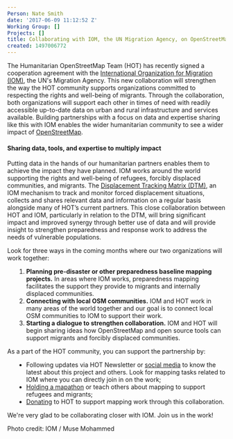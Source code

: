 ```yaml
---
Person: Nate Smith
date: '2017-06-09 11:12:52 Z'
Working Group: []
Projects: []
title: Collaborating with IOM, the UN Migration Agency, on OpenStreetMap
created: 1497006772
---
```

<p>The Humanitarian OpenStreetMap Team (HOT) has recently signed a cooperation agreement with the <a href="http://www.iom.int/">International Organization for Migration (IOM)</a>, the UN's Migration Agency. This new collaboration will strengthen the way the HOT community supports organizations committed to respecting the rights and well-being of migrants. Through the collaboration, both organizations will support each other in times of need with readily accessible up-to-date data on urban and rural infrastructure and services available. Building partnerships with a focus on data and expertise sharing like this with IOM enables the wider humanitarian community to see a wider impact of <a href="https://www.openstreetmap.org">OpenStreetMap</a>.</p><h4>Sharing data, tools, and expertise to multiply impact</h4><p>Putting data in the hands of our humanitarian partners enables them to achieve the impact they have planned. IOM works around the world supporting the rights and well-being of refugees, forcibly displaced communities, and migrants. The <a href="http://www.globaldtm.info/">Displacement Tracking Matrix (DTM)</a>, an IOM mechanism to track and monitor forced displacement situations, collects and shares relevant data and information on a regular basis alongside many of HOT’s current partners. This close collaboration between HOT and IOM, particularly in relation to the DTM, will bring significant impact and improved synergy through better use of data and will provide insight to strengthen preparedness and response work to address the needs of vulnerable populations.</p><p>Look for three ways in the coming months where our two organizations will work together:&nbsp;</p><ol style="margin-left: 20px;"><li><strong>Planning pre-disaster or other preparedness baseline mapping projects.</strong> In areas where IOM works, preparedness mapping facilitates the support they provide to migrants and internally displaced communities.</li><li><strong>Connecting with local OSM communities.</strong> IOM and HOT work in many areas of the world together and our goal is to connect local OSM communities to IOM to support their work.&nbsp;</li><li><strong>Starting a dialogue to strengthen collaboration.</strong> IOM and HOT will begin sharing ideas how OpenStreetMap and open source tools can support migrants and forcibly displaced communities.&nbsp;</li></ol><p>As a part of the HOT community, you can support the partnership by:</p><ul style="margin-left: 20px;"><li>Following updates via HOT Newsletter or <a href="https://twitter.com/hotosm">social media</a> to know the latest about this project and others. Look for mapping tasks related to IOM where you can directly join in on the work;</li><li><a href="http://www.missingmaps.org/host/">Holding a mapathon</a> or teach others about mapping to support refugees and migrants;</li><li><a href="https://www.hotosm.org/donate">Donating</a> to HOT to support mapping work through this collaboration.</li></ul><p>We're very glad to be collaborating closer with IOM. Join us in the work!</p><p>Photo credit: IOM / Muse Mohammed</p>
